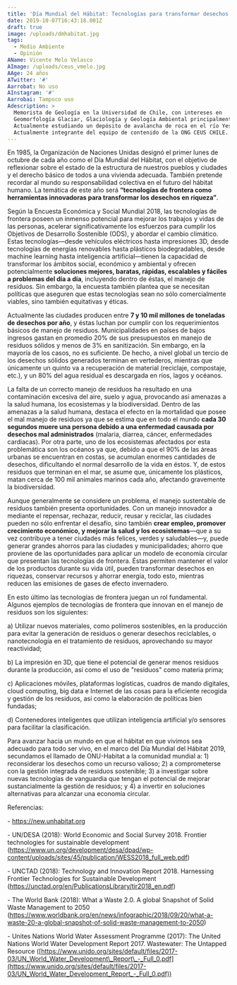 ```yaml
---
title: 'Día Mundial del Hábitat: Tecnologías para transformar desechos en riquezas'
date: 2019-10-07T16:43:18.001Z
draft: true
image: /uploads/dmhabitat.jpg
tags:
  - Medio Ambiente
  - Opinión
AName: Vicente Melo Velasco
AImage: /uploads/ceus_vmelo.jpg
AAge: 24 años
ATwitter: '#'
Aarrobat: No uso
AInstagram: '#'
Aarrobai: Tampoco uso
Adescription: >
  Memorista de Geología en la Universidad de Chile, con intereses en
  Geomorfología Glaciar, Glaciología y Geología Ambiental principalmente.
  Actualmente estudiando un depósito de avalancha de roca en el río Yeso.
  Actualmente integrante del equipo de contenido de la ONG CEUS CHILE.
---
```

En 1985, la Organización de Naciones Unidas designó el primer lunes de octubre de cada año como el Día Mundial del Hábitat, con el objetivo de reflexionar sobre el estado de la estructura de nuestros pueblos y ciudades y el derecho básico de todos a una vivienda adecuada. También pretende recordar al mundo su responsabilidad colectiva en el futuro del hábitat humano. La temática de este año será **“tecnologías de frontera como herramientas innovadoras para transformar los desechos en riqueza”**.

Según la Encuesta Económica y Social Mundial 2018, las tecnologías de frontera poseen un inmenso potencial para mejorar los trabajos y vidas de las personas, acelerar significativamente los esfuerzos para cumplir los Objetivos de Desarrollo Sostenible (ODS), y abordar el cambio climático. Estas tecnologías—desde vehículos eléctricos hasta impresiones 3D, desde tecnologías de energías renovables hasta plásticos biodegradables, desde machine learning hasta inteligencia artificial—tienen la capacidad de transformar los ámbitos social, económico y ambiental y ofrecen potencialmente **soluciones mejores, baratas, rápidas, escalables y fáciles a problemas del día a día**, incluyendo dentro de éstas, el manejo de residuos. Sin embargo, la encuesta también plantea que se necesitan políticas que aseguren que estas tecnologías sean no sólo comercialmente viables, sino también equitativas y éticas.

Actualmente las ciudades producen entre **7 y 10 mil millones de toneladas de desechos por año**, y éstas luchan por cumplir con los requerimientos básicos de manejo de residuos. Municipalidades en países de bajos ingresos gastan en promedio 20% de sus presupuestos en manejo de residuos sólidos y menos de 3% en sanitización. Sin embargo, en la mayoría de los casos, no es suficiente. De hecho, a nivel global un tercio de los desechos sólidos generados terminan en vertederos, mientras que únicamente un quinto va a recuperación de material (reciclaje, compostaje, etc.), y un 80% del agua residual es descargada en ríos, lagos y océanos.

La falta de un correcto manejo de residuos ha resultado en una contaminación excesiva del aire, suelo y agua, provocando así amenazas a la salud humana, los ecosistemas y la biodiversidad. Dentro de las amenazas a la salud humana, destaca el efecto en la mortalidad que posee el mal manejo de residuos ya que se estima que en todo el mundo **cada 30 segundos muere una persona debido a una enfermedad causada por desechos mal administrados** (malaria, diarrea, cáncer, enfermedades cardiacas). Por otra parte, uno de los ecosistemas afectados por esta problemática son los océanos ya que, debido a que el 90% de las áreas urbanas se encuentran en costas, se acumulan enormes cantidades de desechos, dificultando el normal desarrollo de la vida en éstos. Y, de estos residuos que terminan en el mar, se asume que, únicamente los plásticos, matan cerca de 100 mil animales marinos cada año, afectando gravemente la biodiversidad.

Aunque generalmente se considere un problema, el manejo sustentable de residuos también presenta oportunidades. Con un manejo innovador a mediante el repensar, rechazar, reducir, reusar y reciclar, las ciudades pueden no sólo enfrentar el desafío, sino también **crear empleo, promover crecimiento económico, y mejorar la salud y los ecosistemas**—que a su vez contribuye a tener ciudades más felices, verdes y saludables—y, puede generar grandes ahorros para las ciudades y municipalidades; ahorro que proviene de las oportunidades para aplicar un modelo de economía circular que presentan las tecnologías de frontera. Éstas permiten mantener el valor de los productos durante su vida útil, pueden transformar desechos en riquezas, conservar recursos y ahorrar energía, todo esto, mientras reducen las emisiones de gases de efecto invernadero.

En esto último las tecnologías de frontera juegan un rol fundamental. Algunos ejemplos de tecnologías de frontera que innovan en el manejo de residuos son los siguientes:

a) Utilizar nuevos materiales, como polímeros sostenibles, en la producción para evitar la generación de residuos o generar desechos reciclables, o nanotecnología en el tratamiento de residuos, aprovechando su mayor reactividad;

b) La impresión en 3D, que tiene el potencial de generar menos residuos durante la producción, así como el uso de "residuos" como materia prima;

c) Aplicaciones móviles, plataformas logísticas, cuadros de mando digitales, cloud computing, big data e Internet de las cosas para la eficiente recogida y gestión de los residuos, así como la elaboración de políticas bien fundadas;

d) Contenedores inteligentes que utilizan inteligencia artificial y/o sensores para facilitar la clasificación. 

Para avanzar hacia un mundo en que el hábitat en que vivimos sea adecuado para todo ser vivo, en el marco del Día Mundial del Hábitat 2019, secundamos el llamado de ONU-Habitat a la comunidad mundial a: 1) reconsiderar los desechos como un recurso valioso; 2) a comprometerse con la gestión integrada de residuos sostenible; 3) a investigar sobre nuevas tecnologías de vanguardia que tengan el potencial de mejorar sustancialmente la gestión de residuos; y 4) a invertir en soluciones alternativas para alcanzar una economía circular.

Referencias: 

\-	<https://new.unhabitat.org> 

\-	UN/DESA (2018): World Economic and Social Survey 2018. Frontier technologies for sustainable development (<https://www.un.org/development/desa/dpad/wp-content/uploads/sites/45/publication/WESS2018_full_web.pdf>)

\-	UNCTAD (2018): Technology and Innovation Report 2018. Harnessing Frontier Technologies for Sustainable Development (<https://unctad.org/en/PublicationsLibrary/tir2018_en.pdf>)

\-	The World Bank (2018): What a Waste 2.0. A global Snapshot of Solid Waste Management to 2050 (<https://www.worldbank.org/en/news/infographic/2018/09/20/what-a-waste-20-a-global-snapshot-of-solid-waste-management-to-2050>)

\-	Unites Nations World Water Assessment Programme (2017): The United Nations World Water Development Report 2017. Wastewater: The Untapped Resource ([https://www.unido.org/sites/default/files/2017-03/UN_World_Water_Development\_Report\_-_Full_0.pdf](https://www.unido.org/sites/default/files/2017-03/UN_World_Water_Development_Report_-_Full_0.pdf))
